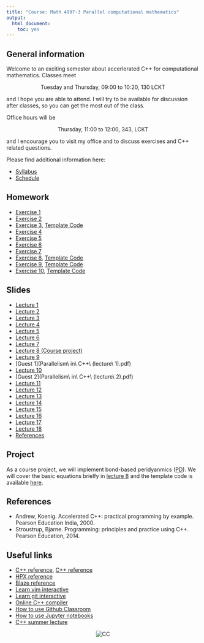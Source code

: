 ```yaml
---
title: "Course: Math 4997-3 Parallel computational mathematics"
output:
  html_document:
    toc: yes
---
```


## General information

Welcome to an exciting semester about accerlerated C++ for computational mathematics. Classes meet

<center>Tuesday and Thursday, 09:00 to 10:20, 130 LCKT</center>

and I hope you are able to attend. I will try to be available for discussion after classes, so you can get the most out of the class. 

Office hours will be 

<center> Thursday, 11:00 to 12:00, 343, LCKT</center> 

and I encourage you to visit my office and to discuss exercises and C++ related questions. 


Please find additional information here:

* [Syllabus](syllabus.pdf)
* [Schedule](timetable.pdf)

## Homework

* [Exercise 1](exercise1.pdf)
* [Exercise 2](exercise2.pdf)
* [Exercise 3](exercise3.pdf), [Template Code](https://github.com/diehlpkteaching/N-Body)
* [Exercise 4](exercise4.pdf)
* [Exercise 5](exercise5.pdf)
* [Exercise 6](exercise6.pdf)
* [Exercise 7](exercise7.pdf)
* [Exercise 8](exercise8.pdf), [Template Code](https://github.com/diehlpkteaching/StencilLocaltoRemote/blob/master/Stencil2.ipynb)
* [Exercise 9](exercise9.pdf), [Template Code](https://github.com/diehlpkteaching/StencilLocaltoRemote/blob/master/Stencil4.ipynb)
* [Exercise 10](exercise10.pdf), [Template Code](https://github.com/diehlpkteaching/StencilLocaltoRemote/blob/master/Stencil5.cpp)

## Slides

* [Lecture 1](lecture1.pdf)
* [Lecture 2](lecture2.pdf)
* [Lecture 3](lecture3.pdf)
* [Lecture 4](lecture4.pdf)
* [Lecture 5](lecture5.pdf)
* [Lecture 6](lecture6.pdf)
* [Lecture 7](lecture7.pdf)
* [Lecture 8 (Course project)](lecture8.pdf) 
* [Lecture 9](lecture9.pdf)
* [Guest 1](Parallelism\ in\ C++\ \(lecture\ 1\).pdf)
* [Lecture 10](lecture10.pdf)
* [Guest 2](Parallelism\ in\ C++\ \(lecture\ 2\).pdf)
* [Lecture 11](lecture11.pdf)
* [Lecture 12](lecture12.pdf)
* [Lecture 13](lecture13.pdf)
* [Lecture 14](lecture14.pdf)
* [Lecture 15](lecture15.pdf)
* [Lecture 16](lecture16.pdf)
* [Lecture 17](lecture17.pdf)
* [Lecture 18](lecture18.pdf)
* [References](list.pdf)
    
## Project

As a course project, we will implement bond-based peridyanmics ([PD](https://en.wikipedia.org/wiki/peridynamics)). We will cover the basic equations brielfy in [lecture 8](lecture8.pdf) and the template code is available [here](https://github.com/diehlpkteaching/PD).

## References

* Andrew, Koenig. Accelerated C++: practical programming by example. Pearson Education India, 2000.
* Stroustrup, Bjarne. Programming: principles and practice using C++. Pearson Education, 2014.

## Useful links 

* [C++ reference](https://en.cppreference.com/w/), [C++ reference](http://www.cplusplus.com/reference/)
* [HPX reference](https://stellar-group.github.io/hpx/docs/sphinx/latest/html/index.html)
* [Blaze reference](https://bitbucket.org/blaze-lib/blaze/wiki/Getting_Started)
* [Learn vim interactive](https://www.openvim.com/)
* [Learn git interactive](https://learngitbranching.js.org/)
* [Online C++ compiler](https://wandbox.org/)
* [How to use Github Classroom](https://www.diehlpk.de/blog/githubclassroom/)
* [How to use Jupyter notebooks](https://www.diehlpk.de/blog/jupyter-notebooks/)
* [C++ summer lecture](https://www.diehlpk.de/blog/cpp-lectures/)

<p style="text-align:center;"> <img src="https://mirrors.creativecommons.org/presskit/buttons/80x15/svg/by-nc-nd.svg" alt="CC"> </p>


